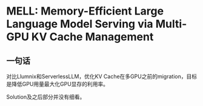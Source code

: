 # MELL: Memory-Efficient Large Language Model  Serving via Multi-GPU KV Cache Management

## 一句话

对比Llumnix和ServerlessLLM，优化KV Cache在多GPU之前的migration，目标是降低GPU用量最大化GPU显存的利用率。


Solution及之后部分并没有细看。